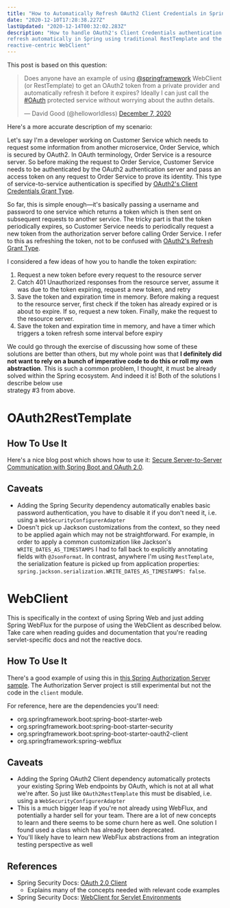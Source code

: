 ```yaml
---
title: "How to Automatically Refresh OAuth2 Client Credentials in Spring"
date: "2020-12-10T17:28:38.227Z"
lastUpdated: "2020-12-14T00:32:02.283Z"
description: "How to handle OAuth2's Client Credentials authentication and token 
refresh automatically in Spring using traditional RestTemplate and the newer, 
reactive-centric WebClient"
---
```


This post is based on this question:

<blockquote class="twitter-tweet"><p lang="en" dir="ltr">Does anyone have an example of using <a href="https://twitter.com/springframework?ref_src=twsrc%5Etfw">@springframework</a> WebClient (or RestTemplate) to get an OAuth2 token from a private provider and automatically refresh it before it expires? Ideally I can just call the <a href="https://twitter.com/hashtag/OAuth?src=hash&amp;ref_src=twsrc%5Etfw">#OAuth</a> protected service without worrying about the authn details.</p>&mdash; David Good (@helloworldless) <a href="https://twitter.com/helloworldless/status/1335937905643167750?ref_src=twsrc%5Etfw">December 7, 2020</a></blockquote>

Here's a more accurate description of my scenario:

Let's say I'm a developer working on Customer Service which needs to request some information 
from another microservice, Order Service, which is secured by OAuth2. 
In OAuth terminology, Order Service is 
a resource server. So before making the request to Order Service, Customer Service 
needs to be authenticated by the OAuth2 authentication server and pass an access token on any 
request to Order Service to prove its identity. 
This type of service-to-service authentication is 
specified by [OAuth2's Client Credentials Grant Type](https://oauth.net/2/grant-types/client-credentials/). 

So far, this is 
simple enough—it's basically passing a username and password to one service which returns a 
token which is then sent on subsequent requests to another service. The tricky part is that 
the token periodically expires, so Customer Service needs to periodically request a new 
token from the authorization server before calling Order Service. I refer to this as 
refreshing the token, not to be confused with [OAuth2's Refresh Grant Type](https://oauth.net/2/grant-types/refresh-token/). 

I considered a few ideas of how you to handle the token expiration:

1. Request a new token before every request to the resource server
1. Catch 401 Unauthorized responses from the resource server, assume it was due to the 
token expiring, request a new token, and retry
1. Save the token and expiration time in memory. Before making a request to the 
resource server, first check if the token has already expired or is about to expire. 
If so, request a new token. Finally, make the request to the resource server.
1. Save the token and expiration time in memory, and have a timer which triggers a token 
refresh some interval before expiry
    
We could go through the exercise of discussing how some of these solutions are better 
than others, but my whole point was that **I definitely 
did not want to rely on a bunch of imperative code to do this or roll my own abstraction**. 
This is such a common problem, I thought, it must be already solved within the 
Spring ecosystem. And indeed it is! Both of the solutions I describe below use  
strategy #3 from above.

# OAuth2RestTemplate

## How To Use It 

Here's a nice blog post which shows how to use it:
[Secure Server-to-Server Communication with Spring Boot and OAuth 2.0](https://developer.okta.com/blog/2018/04/02/client-creds-with-spring-boot).

## Caveats
- Adding the Spring Security dependency automatically enables basic password authentication, 
  you have to disable it if you don't need it, i.e. using a `WebSecurityConfigurerAdapter` 
- Doesn't pick up Jackson customizations from the context, so they need to be applied again which may not 
  be straightforward. For example, in order to apply a common customization like 
  Jackson's `WRITE_DATES_AS_TIMESTAMPS` I had to fall back to explicitly
  annotating fields with `@JsonFormat`. In contrast, anywhere I'm using `RestTemplate`, the 
  serialization feature is picked up from application properties: 
  `spring.jackson.serialization.WRITE_DATES_AS_TIMESTAMPS: false`.

# WebClient

This is specifically in the context of using Spring Web and just adding Spring WebFlux for the purpose of using the 
WebClient as described below. Take care when reading guides and documentation that you're reading servlet-specific 
docs and not the reactive docs.

## How To Use It

There's a good example of using this in 
[this Spring Authorization Server sample](https://github.com/spring-projects-experimental/spring-authorization-server/tree/master/samples/boot/oauth2-integration/client). 
The Authorization Server 
project is still experimental but not the code in the `client` module.

For reference, here are the dependencies you'll need:

- org.springframework.boot:spring-boot-starter-web
- org.springframework.boot:spring-boot-starter-security
- org.springframework.boot:spring-boot-starter-oauth2-client
- org.springframework:spring-webflux

## Caveats
  - Adding the Spring OAuth2 Client dependency automatically protects your existing Spring Web endpoints by OAuth, 
    which is not at all what we're after. So just like `OAuth2RestTemplate` 
    this must be disabled, i.e. using a `WebSecurityConfigurerAdapter`
  - This is a much bigger leap if you're not already using WebFlux, and potentially a harder sell for your team.
    There are a lot of new concepts to learn 
    and there seems to be some churn here as well. One solution I found used a class 
    which has already been deprecated.
  - You'll likely have to learn new WebFlux abstractions from an integration testing perspective as well

## References

- Spring Security Docs: [OAuth 2.0 Client](https://docs.spring.io/spring-security/site/docs/5.4.2/reference/html5/#oauth2client)
  - Explains many of the concepts needed with relevant code examples
- Spring Security Docs: [WebClient for Servlet Environments](https://docs.spring.io/spring-security/site/docs/5.4.2/reference/html5/#servlet-webclient)

